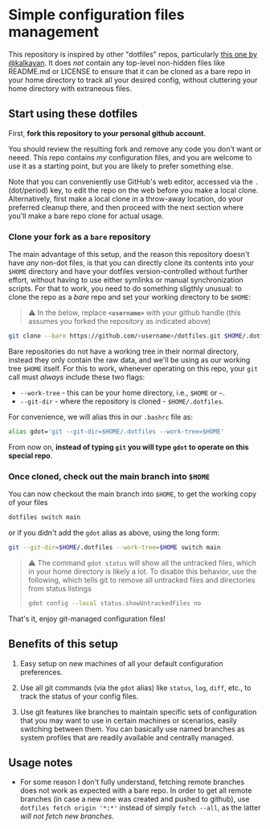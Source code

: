 # Simple configuration files management

This repository is inspired by other "dotfiles" repos, particularly [this one by @kalkayan](https://github.com/kalkayan/dotfiles).  It does _not_ contain any top-level non-hidden files like README.md or LICENSE to ensure that it can be cloned as a bare repo in your home directory to track all your desired config, without cluttering your home directory with extraneous files.

## Start using these dotfiles

First, **fork this repository to your personal github account**.

You should review the resulting fork and remove any code you don't want or neeed. This repo contains _my_ configuration files, and you are welcome to use it as a starting point, but you are likely to prefer something else.

Note that you can conveniently use GitHub's web editor, accessed via the `.` (dot/period) key, to edit the repo on the web before you make a local clone.  Alternatively, first make a local clone in a throw-away location, do your preferred cleanup there, and then proceed with the next section where you'll make a bare repo clone for actual usage.

### Clone your fork as a `bare` repository

The main advantage of this setup, and the reason this repository doesn't have _any_ non-dot files, is that you can directly clone its contents into your `$HOME` directory and have your dotfiles version-controlled without further effort, without having to use either symlinks or manual synchronization scripts. For that to work, you need to do something sligthly unusual: to clone the repo as a _bare_ repo and set your working directory to be `$HOME`:

> :warning: In the below, replace **`<username>`** with your github handle (this assumes you forked the repository as indicated above)

```bash
git clone --bare https://github.com/<username>/dotfiles.git $HOME/.dotfiles
````

Bare repositories do not have a working tree in their normal directory, instead they only contain the raw data, and we'll be using as our working tree `$HOME` itself. For this to work, whenever operating on this repo, your `git` call must _always_ include these two flags:

- `--work-tree` - this can be your home directory, i.e., `$HOME` or `~`.
- `--git-dir` - where the repository is cloned - `$HOME/.dotfiles`.

For convenience, we will alias this in our `.bashrc`  file as:

```bash
alias gdot='git --git-dir=$HOME/.dotfiles --work-tree=$HOME'
```

From now on, **instead of typing `git` you will type `gdot` to operate on this special repo**.

### Once cloned, check out the main branch into `$HOME`

You can now checkout the main branch into `$HOME`, to get the working copy of your files 

```bash
dotfiles switch main
```

or if you didn't add the `gdot` alias as above, using the long form:

```bash
git --git-dir=$HOME/.dotfiles --work-tree=$HOME switch main
```

> :warning: The command `gdot status` will show all the untracked files, which in your home directory is likely a lot. To disable this behavior, use the following, which tells git to remove all untracked files and directories from status listings
>
> ```bash 
> gdot config --local status.showUntrackedFiles no 
> ```

That's it, enjoy git-managed configuration files!


## Benefits of this setup

1. Easy setup on new machines of all your default configuration preferences.

1. Use all git commands (via the `gdot` alias) like `status`, `log`, `diff`, etc., to track the status of your config files.

1. Use git features like branches to maintain specific sets of configuration that you may want to use in certain machines or scenarios, easily switching between them.  You can basically use named branches as system profiles that are readily available and centrally managed.


## Usage notes

* For some reason I don't fully understand, fetching remote branches does not work as expected with a bare repo. In order to get all remote branches (in case a new one was created and pushed to github), use `dotfiles fetch origin '*:*'` instead of simply `fetch --all`, as the latter _will not fetch new branches_. 
